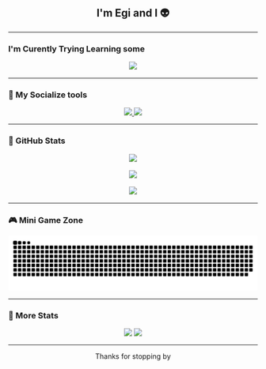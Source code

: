 <h2 align="center"> I'm  Egi and I 👽</h2>

---

### I'm Curently Trying Learning some
<p align="center">
  <img src="https://skillicons.dev/icons?i=js,html,css,cpp,postgresql,figma,git,linux,vscode&theme=dark" />
</p>

---

### 🩻 My Socialize tools
<p align="center">
  <a href="https://instagram.com/ejae616">
    <img src="https://skillicons.dev/icons?i=instagram" height="50" />
  </a>
  <a href="egijaelani1010@gmail.com">
    <img src="https://skillicons.dev/icons?i=gmail" height="50" />
  </a>
</p>

---

### 🧰 GitHub Stats
<p align="center">
  <img src="https://github-readme-streak-stats.herokuapp.com/?user=egi616&theme=tokyonight&hide_border=true" />
</p>

<p align="center">
  <img src="https://github-readme-stats.vercel.app/api?username=egi616&show_icons=true&theme=tokyonight&hide_border=true" />
</p>

<p align="center">
  <img src="https://github-readme-stats.vercel.app/api/top-langs/?username=egi616&layout=compact&theme=tokyonight&hide_border=true" />
</p>

---

### 🎮 Mini Game Zone
<p align="center">
  <img src="https://raw.githubusercontent.com/Platane/snk/output/github-contribution-grid-snake.svg" alt="snake game animation" />
</p>

---

### 🧰 More Stats
<p align="center">
  <img src="https://github-profile-summary-cards.vercel.app/api/cards/stats?username=egi616&theme=tokyonight" />
  <img src="https://github-profile-summary-cards.vercel.app/api/cards/productive-time?username=egi616&theme=tokyonight" />
</p>

---

<p align="center">
  Thanks for stopping by
</p>
